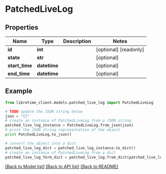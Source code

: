# PatchedLiveLog


## Properties

Name | Type | Description | Notes
------------ | ------------- | ------------- | -------------
**id** | **int** |  | [optional] [readonly] 
**state** | **str** |  | [optional] 
**start_time** | **datetime** |  | [optional] 
**end_time** | **datetime** |  | [optional] 

## Example

```python
from libretime_client.models.patched_live_log import PatchedLiveLog

# TODO update the JSON string below
json = "{}"
# create an instance of PatchedLiveLog from a JSON string
patched_live_log_instance = PatchedLiveLog.from_json(json)
# print the JSON string representation of the object
print PatchedLiveLog.to_json()

# convert the object into a dict
patched_live_log_dict = patched_live_log_instance.to_dict()
# create an instance of PatchedLiveLog from a dict
patched_live_log_form_dict = patched_live_log.from_dict(patched_live_log_dict)
```
[[Back to Model list]](../README.md#documentation-for-models) [[Back to API list]](../README.md#documentation-for-api-endpoints) [[Back to README]](../README.md)


